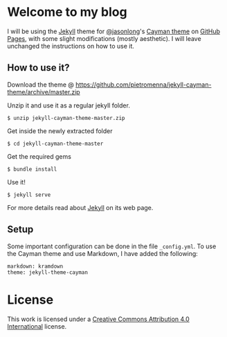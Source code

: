 # Welcome to my blog

I will be using the [Jekyll][1] theme for [@jasonlong][2]'s [Cayman theme][4] on [GitHub Pages][3], with some slight modifications (mostly aesthetic). I will leave unchanged the instructions on how to use it.

## How to use it?

Download the theme @ https://github.com/pietromenna/jekyll-cayman-theme/archive/master.zip

Unzip it and use it as a regular jekyll folder.

```
$ unzip jekyll-cayman-theme-master.zip
```

Get inside the newly extracted folder
```
$ cd jekyll-cayman-theme-master
```

Get the required gems
```
$ bundle install
```

Use it!

```
$ jekyll serve
```

For more details read about [Jekyll][1] on its web page.

## Setup

Some important configuration can be done in the file `_config.yml`. To use the Cayman theme and use Markdown, I have added the following:

```
markdown: kramdown
theme: jekyll-theme-cayman
```

# License

This work is licensed under a [Creative Commons Attribution 4.0 International](https://creativecommons.org/licenses/by/4.0/) license.

[1]: https://jekyllrb.com/
[2]: https://github.com/jasonlong
[3]: https://pages.github.com/
[4]: https://github.com/jasonlong/cayman-theme

